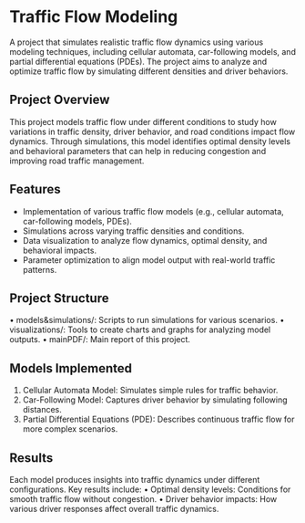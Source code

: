 # Traffic Flow Modeling

A project that simulates realistic traffic flow dynamics using various modeling techniques, including cellular automata, car-following models, and partial differential equations (PDEs). The project aims to analyze and optimize traffic flow by simulating different densities and driver behaviors.

## Project Overview

This project models traffic flow under different conditions to study how variations in traffic density, driver behavior, and road conditions impact flow dynamics. Through simulations, this model identifies optimal density levels and behavioral parameters that can help in reducing congestion and improving road traffic management.

## Features

- Implementation of various traffic flow models (e.g., cellular automata, car-following models, PDEs).
- Simulations across varying traffic densities and conditions.
- Data visualization to analyze flow dynamics, optimal density, and behavioral impacts.
- Parameter optimization to align model output with real-world traffic patterns.

## Project Structure

•	models&simulations/: Scripts to run simulations for various scenarios.
•	visualizations/: Tools to create charts and graphs for analyzing model outputs.
•	mainPDF/: Main report of this project.

## Models Implemented

1.	Cellular Automata Model: Simulates simple rules for traffic behavior.
2.	Car-Following Model: Captures driver behavior by simulating following distances.
3.	Partial Differential Equations (PDE): Describes continuous traffic flow for more complex scenarios.

## Results

Each model produces insights into traffic dynamics under different configurations. Key results include:
	•	Optimal density levels: Conditions for smooth traffic flow without congestion.
	•	Driver behavior impacts: How various driver responses affect overall traffic dynamics.

